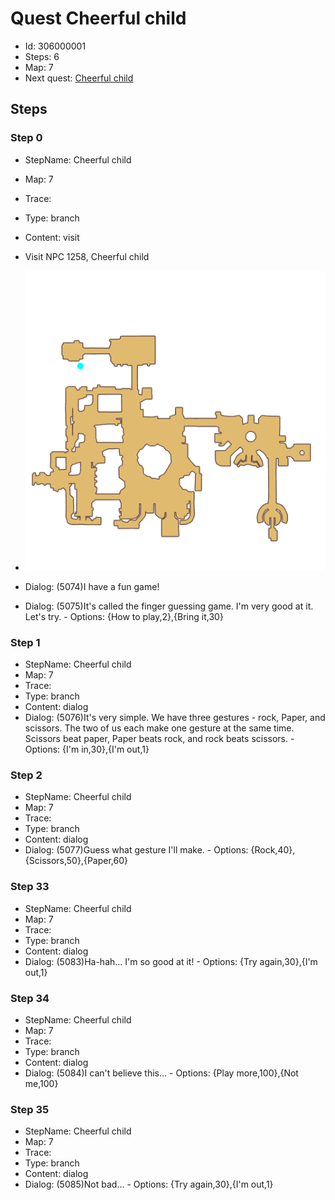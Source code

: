 # Quest Cheerful child

- Id: 306000001
- Steps: 6
- Map: 7
- Next quest: [Cheerful child](306000002.md)

## Steps

### Step 0
- StepName:  Cheerful child
- Map:  7
- Trace:  
- Type:  branch
- Content:  visit
- Visit NPC 1258, Cheerful child

- ![images/306000001_0.png](images/306000001_0.png)
- Dialog: (5074)I have a fun game!
- Dialog: (5075)It's called the finger guessing game. I'm very good at it. Let's try. - Options: {How to play,2},{Bring it,30}


### Step 1
- StepName:  Cheerful child
- Map:  7
- Trace:  
- Type:  branch
- Content:  dialog
- Dialog: (5076)It's very simple. We have three gestures - rock, Paper, and scissors. The two of us each make one gesture at the same time. Scissors beat paper, Paper beats rock, and rock beats scissors. - Options: {I'm in,30},{I'm out,1}


### Step 2
- StepName:  Cheerful child
- Map:  7
- Trace:  
- Type:  branch
- Content:  dialog
- Dialog: (5077)Guess what gesture I'll make. - Options: {Rock,40},{Scissors,50},{Paper,60}


### Step 33
- StepName:  Cheerful child
- Map:  7
- Trace:  
- Type:  branch
- Content:  dialog
- Dialog: (5083)Ha-hah… I'm so good at it! - Options: {Try again,30},{I'm out,1}


### Step 34
- StepName:  Cheerful child
- Map:  7
- Trace:  
- Type:  branch
- Content:  dialog
- Dialog: (5084)I can't believe this…  - Options: {Play more,100},{Not me,100}


### Step 35
- StepName:  Cheerful child
- Map:  7
- Trace:  
- Type:  branch
- Content:  dialog
- Dialog: (5085)Not bad…  - Options: {Try again,30},{I'm out,1}



